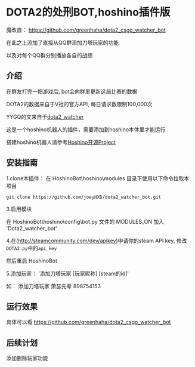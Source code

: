 # DOTA2的处刑BOT,hoshino插件版
魔改自： https://github.com/greenhaha/dota2_csgo_watcher_bot

在此之上添加了直接从QQ群添加刀塔玩家的功能

以及对每个QQ群分别播放各自的战绩

## 介绍
在群友打完一把游戏后, bot会向群里更新这局比赛的数据

DOTA2的数据来自于V社的官方API, 每日请求数限制100,000次

YYGQ的文来自于[dota2_watcher](https://github.com/unilink233/dota2_watcher)

这是一个hoshino机器人的插件，需要添加到hoshino本体里才能运行

搭建hoshino机器人请参考[Hoshino开源Project](https://github.com/Ice-Cirno/HoshinoBot)

## 安装指南
1.clone本插件： 在 HoshinoBot\hoshino\modules 目录下使用以下命令拉取本项目

`git clone https://github.com/joeyHXD/dota2_watcher_bot.git`

3.启用模块

在 HoshinoBot\hoshino\config\bot.py 文件的 MODULES_ON 加入 'Dota2_watcher_bot'

4.在(http://steamcommunity.com/dev/apikey)申请你的steam API key, 修改`DOTA2.py`中的`api_key`

然后重启 HoshinoBot

5.添加玩家： '添加刀塔玩家 [玩家昵称] [steam的id]'

如： 添加刀塔玩家 萧瑟先辈 898754153

## 运行效果
具体可以看 https://github.com/greenhaha/dota2_csgo_watcher_bot

## 后续计划
添加删除玩家功能